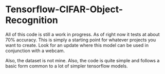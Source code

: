 # Tensorflow-CIFAR-Object-Recognition


All of this code is still a work in progress. As of right now it tests at about 70% accuracy. This is simply a starting point for whatever projects you want to create. Look for an update where this model can be used in conjunction with a webcam. 

Also, the dataset is not mine. Also, the code is quite simple and follows a basic form common to a lot of simpler tensorflow models. 
